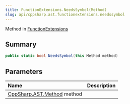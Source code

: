 ```yaml
---
title: FunctionExtensions.NeedsSymbol(Method)
slug: api/cppsharp.ast.functionextensions.needssymbol
---
```

Method in [FunctionExtensions](/api/cppsharp/ast/functionextensions)

## Summary



```csharp
public static bool NeedsSymbol(this Method method)
```

## Parameters

|Name|Description|
|:---|:---|
|[CppSharp.AST.Method](/api/cppsharp/ast/method) method||

